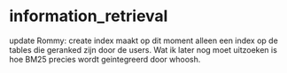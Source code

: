 # information_retrieval

update Rommy: create index maakt op dit moment alleen een index op de tables die geranked zijn door de users. Wat ik later nog moet uitzoeken is hoe BM25 precies wordt geintegreerd door whoosh.
